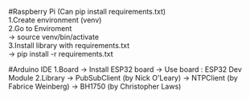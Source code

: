 #Raspberry Pi (Can pip install requirements.txt)   
1.Create environment (venv)   
2.Go to Enviroment   
  -> source venv/bin/activate   
3.Install library with requirements.txt   
  -> pip install -r requirements.txt   

#Arduino IDE
1.Board
  -> Install ESP32 board
  -> Use board : ESP32 Dev Module
2.Library
  -> PubSubClient (by Nick O'Leary)
  -> NTPClient (by Fabrice Weinberg)
  -> BH1750 (by Christopher Laws)